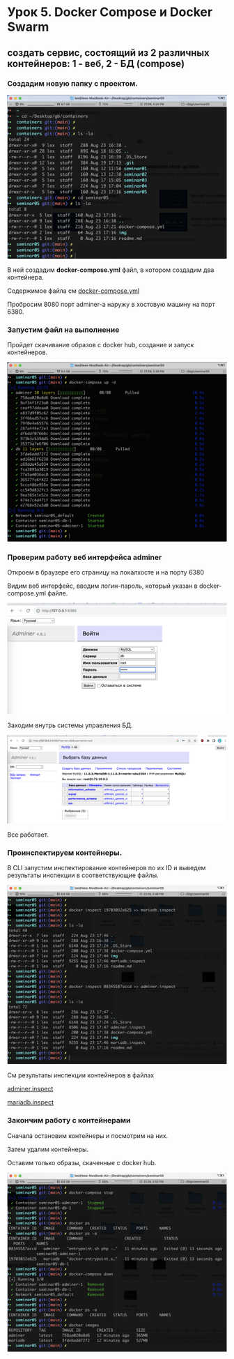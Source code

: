 # Урок 5. Docker Compose и Docker Swarm

## создать сервис, состоящий из 2 различных контейнеров: 1 - веб, 2 - БД (compose)

### Создадим новую папку с проектом.

![start](./img/start.png)

В ней создадим **docker-compose.yml** файл, в котором создадим два контейнера.

Содержимое файла см [docker-compose.yml](./docker-compose.yml)

Пробросим 8080 порт adminer-а наружу в хостовую машину на порт 6380.

### Запустим файл на выполнение

Пройдет скачивание образов с docker hub, создание и запуск контейнеров.

![up](./img/up.png)

### Проверим работу веб интерфейса adminer

Откроем в браузере его страницу на локалхосте и на порту 6380

Видим веб интерфейс, вводим логин-пароль, который указан в docker-compose.yml файле.

![enter](./img/enter.png)

Заходим внутрь системы управления БД.

![adminer](./img/adminer.png)

Все работает.

### Проинспектируем контейнеры.

В CLI запустим инспектирование контейнеров по их ID и выведем результаты инспекции в соответствующие файлы.

![inspect](./img/inspect.png)

См результаты инспекции контейнеров в файлах

[adminer.inspect](./adminer.inspect)

[mariadb.inspect](./mariadb.inspect)

### Закончим работу с контейнерами

Сначала остановим контейнеры и посмотрим на них.

Затем удалим контейнеры.

Оставим только образы, скаченные с docker hub.

![end](./img/end.png)
